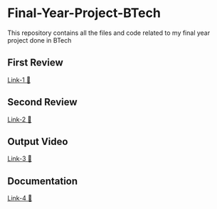 # Final-Year-Project-BTech
This repository contains all the files and code related to my final year project done in BTech
## First Review
[Link-1 🔗](http://tinyurl.com/team13review1)
## Second Review
[Link-2 🔗](http://tinyurl.com/team13review2)
## Output Video
[Link-3 🔗](http://tinyurl.com/videopresentation13)
## Documentation
[Link-4 🔗](https://github.com/Vidhey012/Final-Year-Project-BTech/blob/150722dfdbf48650f2cbdf0908827eca75477762/files/Documentation.pdf)
